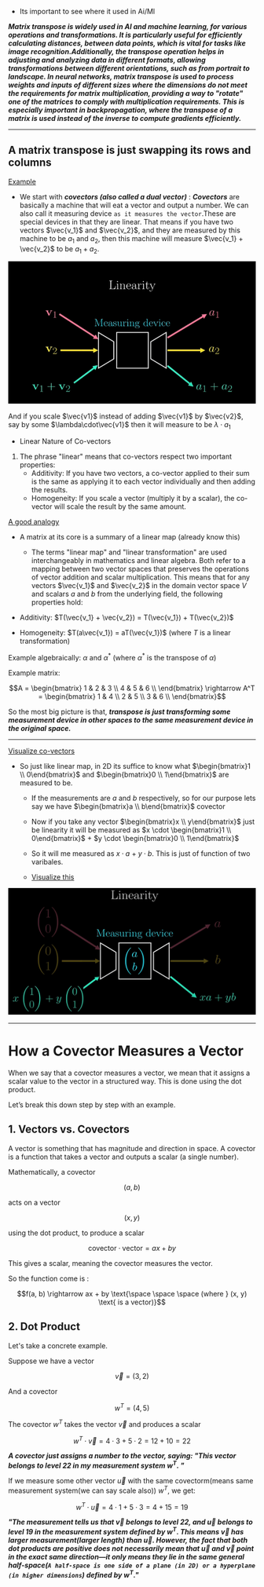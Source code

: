 - Its important to see where it used in Ai/Ml

***Matrix transpose is widely used in AI and machine learning, 
for various operations and transformations. 
It is particularly useful for efficiently calculating distances,
between data points, which is vital for tasks like image recognition.Additionally, 
the transpose operation helps in adjusting and analyzing data in different formats,
allowing transformations between different orientations, such as from portrait to landscape.
In neural networks, matrix transpose is used to process weights and inputs of different sizes 
where the dimensions do not meet the requirements for matrix multiplication,
providing a way to "rotate" one of the matrices to comply with multiplication requirements.
This is especially important in backpropagation, where the transpose 
of a matrix is used instead of the inverse to compute gradients efficiently.***


----


## A matrix transpose is just swapping its rows and columns 

[Example](https://youtu.be/g4ecBFmvAYU?si=nsU6hSgtqeB1t87I&t=5)

- We start with ***covectors (also called a dual vector)*** : ***Covectors*** are basically a machine that will eat a vector and output a number. We can also call it measuring device `as it measures the vector`.These are special devices in that they are linear.
That means if you have two vectors $\vec{v_1}$ and $\vec{v_2}$, and they are measured by this machine to be $a_1$ and $a_2$, then this machine will measure $\vec{v_1} + \vec{v_2}$ to be $a_1 + a_2$.

![](../../Images/covectorsAsMeasurDevice.png)

And if you scale $\vec{v1}$ instead of adding $\vec{v1}$ by $\vec{v2}$, say by some $\lambda\cdot\vec{v1}$
then it will measure to be $\lambda\cdot a_1$

- Linear Nature of Co-vectors
1. The phrase "linear" means that co-vectors respect two important properties:
    - Additivity: If you have two vectors, a co-vector applied to their sum is the same as applying it to each vector individually and then adding the results.
    - Homogeneity: If you scale a vector (multiply it by a scalar), the co-vector will scale the result by the same amount.


[A good analogy](https://youtu.be/g4ecBFmvAYU?si=Dnm2-RGafJ89-Nqj&t=110)

- A matrix at its core is a summary of a linear map (already know this)
    - The terms "linear map" and "linear transformation" are used interchangeably in mathematics and linear algebra.
 Both refer to a mapping between two vector spaces that preserves the operations of vector addition and scalar multiplication.
This means that for any vectors $\vec{v_1}$ and $\vec{v_2}$ in the domain vector space $V$ and scalars $a$ and $b$ from the underlying field, the following properties hold:

- Additivity: $T(\vec{v_1} + \vec{v_2}) = T(\vec{v_1}) + T(\vec{v_2})$
- Homogeneity: $T(a\vec{v_1}) = aT(\vec{v_1})$
(where $T$ is a linear transformation)

Example algebraically:
$\alpha$ and $\alpha^*$ (where $\alpha^*$ is the transpose of $\alpha$)


Example matrix:
```math
A = \begin{bmatrix}
1 & 2 & 3 \\
4 & 5 & 6 \\
\end{bmatrix}
\rightarrow 
A^T = \begin{bmatrix}
1 & 4 \\
2 & 5 \\
3 & 6 \\
\end{bmatrix}
```

So the most big picture is that, ***transpose is just transforming some measurement device in other spaces to the same measurement device in the original space.***

------
[Visualize co-vectors](https://youtu.be/g4ecBFmvAYU?si=OBqrqCAonKqQQgb9&t=264)

- So just like linear map, in 2D its suffice to know what $\begin{bmatrix}1 \\ 0\end{bmatrix}$ and $\begin{bmatrix}0 \\ 1\end{bmatrix}$ are measured to be.

  - If the measurements are $a$ and $b$ respectively, so for our purpose lets say we have $\begin{bmatrix}a \\ b\end{bmatrix}$ covector

   -  Now if you take any vector $\begin{bmatrix}x \\ y\end{bmatrix}$ just be linearity it will be measured as $x \cdot \begin{bmatrix}1 \\ 0\end{bmatrix}$ + $y \cdot \begin{bmatrix}0 \\ 1\end{bmatrix}$

   - So it will me measured as $x \cdot a$ + $y \cdot b$. This is just of function of two varibales.
   - [Visualize this](https://youtu.be/g4ecBFmvAYU?si=sRbZOSAAMcwge63U&t=319)

![](../../Images/vectorsMeasure.png)

----

# How a Covector Measures a Vector

When we say that a covector measures a vector, we mean that it assigns a scalar value to the vector in a structured way. This is done using the dot product.

Let’s break this down step by step with an example.

## 1. Vectors vs. Covectors
A vector is something that has magnitude and direction in space.
A covector is a function that takes a vector and outputs a scalar (a single number).

Mathematically, a covector 
```math
(a, b)
```

acts on a vector
```math
(x, y)
```

using the dot product, to produce a scalar
```math
\text{covector} \cdot \text{vector} = ax + by
```
This gives a scalar, meaning the covector measures the vector.

So the function come is :
```math
f(a, b) \rightarrow ax + by \text{\space \space \space (where } (x, y) \text{ is a vector)}
```

## 2. Dot Product
Let's take a concrete example.

Suppose we have a vector
```math
\vec{v} = (3, 2)
```

And a covector
```math
w^T = (4,5)
```

The covector $w^T$ takes the vector $\vec{v}$ and produces a scalar
```math
w^T \cdot \vec{v} = 4 \cdot 3 + 5 \cdot 2 = 12 + 10 = 22
```
***A covector just assigns a number to the vector, saying:
"This vector belongs to level 22 in my measurement system $w^T$. "***

If we measure some other vector $\vec{u}$ with the same covectorm(means same measurement system(we can say scale also)) $w^T$, we get:
```math
w^T \cdot \vec{u} = 4 \cdot 1 + 5 \cdot 3 = 4 + 15 = 19
```
***"The measurement tells us that $\vec{v}$ belongs to level 22, and $\vec{u}$ belongs to level 19 in the measurement system defined by $w^T$. This means $\vec{v}$ has larger measurement(larger length) than $\vec{u}$. However, the fact that both dot products are positive does not necessarily mean that $\vec{u}$ and $\vec{v}$ point in the exact same direction—it only means they lie in the same general half-space(`A half-space is one side of a plane (in 2D) or a hyperplane (in higher dimensions`) defined by $w^T$."***













